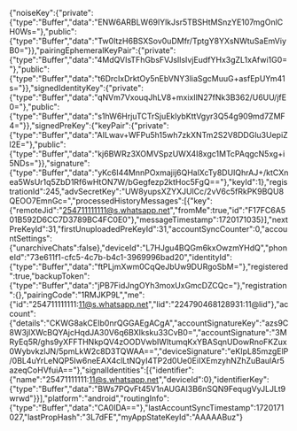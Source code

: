 
{"noiseKey":{"private":{"type":"Buffer","data":"ENW6ARBLW69lYlkJsr5TBSHtMSnzYE107mgOnlCH0Ws="},"public":{"type":"Buffer","data":"Tw0ltzH6BSXSov0uDMfr/TptgY8YXsNWtuSaEmViyB0="}},"pairingEphemeralKeyPair":{"private":{"type":"Buffer","data":"4MdQVIsTFhGbsFVJsIlsIvjEudfYHx3gZL1xAfwi1G0="},"public":{"type":"Buffer","data":"t6DrcIxDrktOy5nEbVNY3liaSgcMuuG+asfEpUYm41s="}},"signedIdentityKey":{"private":{"type":"Buffer","data":"qNVm7VxouqJhLV8+mxixIlN27fNk3B362/U6UU/jfE0="},"public":{"type":"Buffer","data":"s1hW6HrjuTCTrSjuEklybKttVgyr3Q54g909md7ZMF4="}},"signedPreKey":{"keyPair":{"private":{"type":"Buffer","data":"AILwav+WFPu5h15wh7zkXNTm2S2V8DDGlu3UepiZl2E="},"public":{"type":"Buffer","data":"kj6BWRz3XOMVSpzUWX4I8xgc1MTcPAqgcN5xg+i5NDs="}},"signature":{"type":"Buffer","data":"yKc6I44MnnPOxmajij6QHalXcTy8DUIQhrAJ+/ktCXnea5WsUr1q5ZbD1Rf6wHtON7W/bGegfezp2ktHoc5FgQ=="},"keyId":1},"registrationId":245,"advSecretKey":"UW8yupsXZYXJUlCc/2vV6c5fRkPK9BQU8QEOO7EmnGc=","processedHistoryMessages":[{"key":{"remoteJid":"254711111111@s.whatsapp.net","fromMe":true,"id":"F17FC6A501B592D6CC7D3789BC4FC0E0"},"messageTimestamp":1720171035}],"nextPreKeyId":31,"firstUnuploadedPreKeyId":31,"accountSyncCounter":0,"accountSettings":{"unarchiveChats":false},"deviceId":"L7HJgu4BQGm6kxOwzmYHdQ","phoneId":"73e611f1-cfc5-4c7b-b4c1-3969996bad20","identityId":{"type":"Buffer","data":"ftPLjmXwm0CqQeJbUw9DURgoSbM="},"registered":true,"backupToken":{"type":"Buffer","data":"jPB7FidJngOYh3moxUxGmcDZCQc="},"registration":{},"pairingCode":"1RMJKP9L","me":{"id":"254711111111:11@s.whatsapp.net","lid":"224790468128931:11@lid"},"account":{"details":"CKWG8akCEIb0nrQGGAEgACgA","accountSignatureKey":"azs9C8W3jlXWcBQYAjcHqdJA30V6q6BXIksku33CvB0=","accountSignature":"3MRyEq5R/ghs9yXFFTHNkpQV4zOODVwbIWItumqKxYBASqnUDowRnoFKZux0WybvkzlJN/5pmLkW2c8D3TQWAA==","deviceSignature":"eKIpL85mzgElP/0BL4uYrLeNQP5Iw6neEAX4clLtNQyI4TP2d0Ue0EiIXEmzyhNZhZuBaulAr5azeqCoHVfuiA=="},"signalIdentities":[{"identifier":{"name":"25471111111:11@s.whatsapp.net","deviceId":0},"identifierKey":{"type":"Buffer","data":"BWs7PQvFt45V1nAUGAI3B6nSQN9FequgVyJLJLt9wrwd"}}],"platform":"android","routingInfo":{"type":"Buffer","data":"CA0IDA=="},"lastAccountSyncTimestamp":1720171027,"lastPropHash":"3L7dFE","myAppStateKeyId":"AAAAABuz"}
